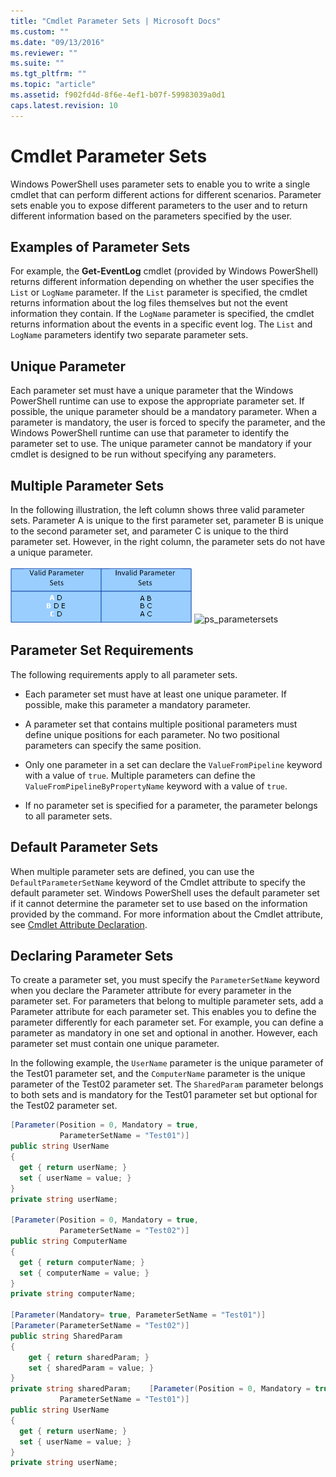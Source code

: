 ```yaml
---
title: "Cmdlet Parameter Sets | Microsoft Docs"
ms.custom: ""
ms.date: "09/13/2016"
ms.reviewer: ""
ms.suite: ""
ms.tgt_pltfrm: ""
ms.topic: "article"
ms.assetid: f902fd4d-8f6e-4ef1-b07f-59983039a0d1
caps.latest.revision: 10
---
```

# Cmdlet Parameter Sets
Windows PowerShell uses parameter sets to enable you to write a single cmdlet that can perform different actions for different scenarios. Parameter sets enable you to expose different parameters to the user and to return different information based on the parameters specified by the user.

## Examples of Parameter Sets
 For example, the **Get-EventLog** cmdlet (provided by Windows PowerShell) returns different information depending on whether the user specifies the `List` or `LogName` parameter. If the `List` parameter is specified, the cmdlet returns information about the log files themselves but not the event information they contain. If the `LogName` parameter is specified, the cmdlet returns information about the events in a specific event log. The `List` and `LogName` parameters identify two separate parameter sets.

## Unique Parameter
 Each parameter set must have a unique parameter that the Windows PowerShell runtime can use to expose the appropriate parameter set. If possible, the unique parameter should be a mandatory parameter. When a parameter is mandatory, the user is forced to specify the parameter, and the Windows PowerShell runtime can use that parameter to identify the parameter set to use. The unique parameter cannot be mandatory if your cmdlet is designed to be run without specifying any parameters.

## Multiple Parameter Sets
 In the following illustration, the left column shows three valid parameter sets. Parameter A is unique to the first parameter set, parameter B is unique to the second parameter set, and parameter C is unique to the third parameter set. However, in the right column, the parameter sets do not have a unique parameter.

 ![](../media/ps-parametersets.gif)
 ![](../SDK/media/ps-parametersets.gif "ps_parametersets")

## Parameter Set Requirements
 The following requirements apply to all parameter sets.

-   Each parameter set must have at least one unique parameter. If possible, make this parameter a mandatory parameter.

-   A parameter set that contains multiple positional parameters must define unique positions for each parameter. No two positional parameters can specify the same position.

-   Only one parameter in a set can declare the `ValueFromPipeline` keyword with a value of `true`. Multiple parameters can define the `ValueFromPipelineByPropertyName` keyword with a value of `true`.

-   If no parameter set is specified for a parameter, the parameter belongs to all parameter sets.

## Default Parameter Sets
 When multiple parameter sets are defined, you can use the `DefaultParameterSetName` keyword of the Cmdlet attribute to specify the default parameter set. Windows PowerShell uses the default parameter set if it cannot determine the parameter set to use based on the information provided by the command. For more information about the Cmdlet attribute, see [Cmdlet Attribute Declaration](./cmdlet-attribute-declaration.md).

## Declaring Parameter Sets
 To create a parameter set, you must specify the `ParameterSetName` keyword when you declare the Parameter attribute for every parameter in the parameter set. For parameters that belong to multiple parameter sets, add a Parameter attribute for each parameter set. This enables you to define the parameter differently for each parameter set. For example, you can define a parameter as mandatory in one set and optional in another. However, each parameter set must contain one unique parameter.

 In the following example, the `UserName` parameter is the unique parameter of the Test01 parameter set, and the `ComputerName` parameter is the unique parameter of the Test02 parameter set. The `SharedParam` parameter belongs to both sets and is mandatory for the Test01 parameter set but optional for the Test02 parameter set.

```csharp
[Parameter(Position = 0, Mandatory = true,
           ParameterSetName = "Test01")]
public string UserName
{
  get { return userName; }
  set { userName = value; }
}
private string userName;

[Parameter(Position = 0, Mandatory = true,
           ParameterSetName = "Test02")]
public string ComputerName
{
  get { return computerName; }
  set { computerName = value; }
}
private string computerName;

[Parameter(Mandatory= true, ParameterSetName = "Test01")]
[Parameter(ParameterSetName = "Test02")]
public string SharedParam
{
    get { return sharedParam; }
    set { sharedParam = value; }
}
private string sharedParam;    [Parameter(Position = 0, Mandatory = true,
           ParameterSetName = "Test01")]
public string UserName
{
  get { return userName; }
  set { userName = value; }
}
private string userName;
```
